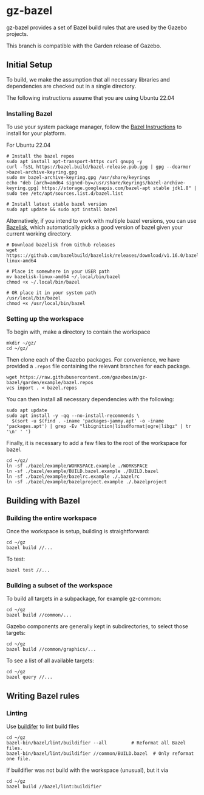 # gz-bazel

gz-bazel provides a set of Bazel build rules that are used by the Gazebo projects.

This branch is compatible with the Garden release of Gazebo.

## Initial Setup

To build, we make the assumption that all necessary libraries and dependencies are checked out in a single directory.

The following instructions assume that you are using Ubuntu 22.04

### Installing Bazel

To use your system package manager, follow the [Bazel Instructions](https://docs.bazel.build/versions/master/install-ubuntu.html) to install for your platform.

For Ubuntu 22.04
```
# Install the bazel repos
sudo apt install apt-transport-https curl gnupg -y
curl -fsSL https://bazel.build/bazel-release.pub.gpg | gpg --dearmor >bazel-archive-keyring.gpg
sudo mv bazel-archive-keyring.gpg /usr/share/keyrings
echo "deb [arch=amd64 signed-by=/usr/share/keyrings/bazel-archive-keyring.gpg] https://storage.googleapis.com/bazel-apt stable jdk1.8" | sudo tee /etc/apt/sources.list.d/bazel.list

# Install latest stable bazel version
sudo apt update && sudo apt install bazel
```


Alternatively, if you intend to work with multiple bazel versions, you can use [Bazelisk](https://github.com/bazelbuild/bazelisk), which automatically picks a good version of bazel given your current working directory.

```
# Download bazelisk from Github releases
wget https:://github.com/bazelbuild/bazelisk/releases/download/v1.16.0/bazelisk-linux-amd64

# Place it somewhere in your USER path
mv bazelisk-linux-amd64 ~/.local/bin/bazel
chmod +x ~/.local/bin/bazel

# OR place it in your system path
/usr/local/bin/bazel
chmod +x /usr/local/bin/bazel
```

### Setting up the workspace

To begin with, make a directory to contain the workspace

```
mkdir ~/gz/
cd ~/gz/
```

Then clone each of the Gazebo packages.  For convenience, we have provided a `.repos` file containing the relevant branches for each package.

```
wget https://raw.githubusercontent.com/gazebosim/gz-bazel/garden/example/bazel.repos
vcs import . < bazel.repos
```

You can then install all necessary dependencies with the following:

```
sudo apt update
sudo apt install -y -qq --no-install-recommends \
  $(sort -u $(find . -iname 'packages-jammy.apt' -o -iname 'packages.apt') | grep -Ev "libignition|libsdformat|ogre|libgz" | tr '\n' ' ')
```

Finally, it is necessary to add a few files to the root of the workspace for bazel.

```
cd ~/gz/
ln -sf ./bazel/example/WORKSPACE.example ./WORKSPACE
ln -sf ./bazel/example/BUILD.bazel.example ./BUILD.bazel
ln -sf ./bazel/example/bazelrc.example ./.bazelrc
ln -sf ./bazel/example/bazelproject.example ./.bazelproject
```

## Building with Bazel

### Building the entire workspace

Once the workspace is setup, building is straightforward:

```
cd ~/gz
bazel build //...
```

To test:

```
bazel test //...
```

### Building a subset of the workspace

To build all targets in a subpackage, for example gz-common:

```
cd ~/gz
bazel build //common/...
```

Gazebo components are generally kept in subdirectories, to select those targets:

```
cd ~/gz
bazel build //common/graphics/...
```

To see a list of all available targets:

```
cd ~/gz
bazel query //...
```

## Writing Bazel rules

### Linting

Use [buildifer](https://github.com/bazelbuild/buildtools/blob/master/buildifier/README.md) to lint build files

```
cd ~/gz
bazel-bin/bazel/lint/buildifier --all         # Reformat all Bazel files.
bazel-bin/bazel/lint/buildifier //common/BUILD.bazel  # Only reformat one file.
```

If buildifier was not build with the workspace (unusual), but it via

```
cd ~/gz
bazel build //bazel/lint:buildifier
```


